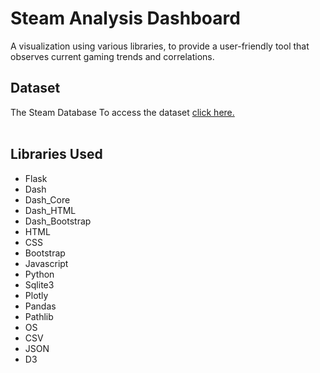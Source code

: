 # Steam Analysis Dashboard 
A visualization using various libraries, to provide a user-friendly tool that observes current gaming trends and correlations.


## Dataset
The Steam Database
   To access the dataset <a href=https://steam.internet.byu.edu> click here. </a>
<br><br/>
## Libraries Used 
 * Flask
 * Dash                                  
 * Dash_Core
 * Dash_HTML
 * Dash_Bootstrap
 * HTML
 * CSS
 * Bootstrap
 * Javascript
 * Python
 * Sqlite3
 * Plotly
 * Pandas
 * Pathlib
 * OS
 * CSV
 * JSON
 * D3


